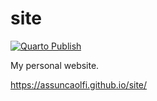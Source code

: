# site

[![Quarto Publish](https://github.com/assuncaolfi/site/actions/workflows/publish.yml/badge.svg)](https://github.com/assuncaolfi/site/actions/workflows/publish.yml)

My personal website.

https://assuncaolfi.github.io/site/